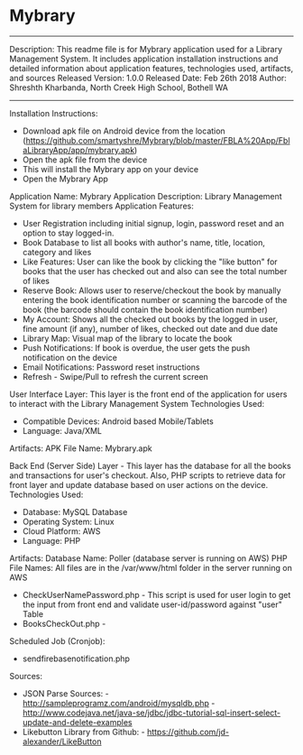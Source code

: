 # Mybrary

*****************************************************************************************
Description: This readme file is for Mybrary application used for a Library Management System. It includes application installation instructions and detailed information about application features, technologies used, artifacts, and sources 
Released Version: 1.0.0
Released Date: Feb 26th 2018
Author: Shreshth Kharbanda, North Creek High School, Bothell WA
*****************************************************************************************

Installation Instructions:
 - Download apk file on Android device from the location (https://github.com/smartyshre/Mybrary/blob/master/FBLA%20App/FblaLibraryApp/app/mybrary.apk)
 - Open the apk file from the device
 - This will install the Mybrary app on your device
 - Open the Mybrary App


Application Name: Mybrary 
Application Description: Library Management System for library members
Application Features:
 - User Registration including initial signup, login, password reset and an option to stay logged-in.
 - Book Database to list all books with author's name, title, location, category and likes
 - Like Features: User can like the book by clicking the "like button" for books that the user has checked out and also can see the total number of likes
 - Reserve Book: Allows user to reserve/checkout the book by manually entering the book identification number or scanning the barcode of the book (the barcode should contain the book identification number)
 - My Account: Shows all the checked out books by the logged in user, fine amount (if any), number of likes, checked out date and due date
 - Library Map: Visual map of the library to locate the book
 - Push Notifications: If book is overdue, the user gets the push notification on the device
 - Email Notifications: Password reset instructions
 - Refresh - Swipe/Pull to refresh the current screen 
 
User Interface Layer: This layer is the front end of the application for users to interact with the Library Management System
Technologies Used:
  - Compatible Devices: Android based Mobile/Tablets
  - Language: Java/XML

Artifacts:
 APK File Name: Mybrary.apk

Back End (Server Side) Layer - This layer has the database for all the books and transactions for user's checkout. Also, PHP scripts to retrieve data for front layer and update database based on user actions on the device. 
Technologies Used: 
  - Database: MySQL Database
  - Operating System: Linux
  - Cloud Platform: AWS
  - Language: PHP
  
Artifacts:
 Database Name: Poller (database server is running on AWS)
 PHP File Names: All files are in the /var/www/html folder in the server running on AWS
   - CheckUserNamePassword.php - This script is used for user login to get the input from front end and validate user-id/password against "user" Table
   - BooksCheckOut.php - 

 Scheduled Job (Cronjob):
   - sendfirebasenotification.php
   
   
 Sources:
   - JSON Parse Sources:
    - http://sampleprogramz.com/android/mysqldb.php
    - http://www.codejava.net/java-se/jdbc/jdbc-tutorial-sql-insert-select-update-and-delete-examples 
   - Likebutton Library from Github:
    - https://github.com/jd-alexander/LikeButton
